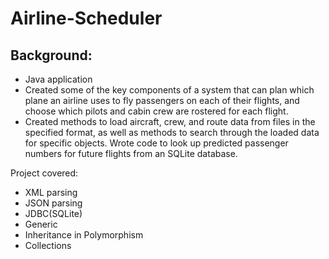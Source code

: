 # Airline-Scheduler


## Background:
- Java application
- Created some of the key components of a system that can plan which plane an airline uses to fly passengers on each of their flights, and choose which pilots and cabin crew
are rostered for each flight.
- Created methods to load aircraft, crew, and route data from files in the specified format, as well as methods to search through the loaded data for specific objects. Wrote
code to look up predicted passenger numbers for future flights from an SQLite database.

Project covered:
- XML parsing
- JSON parsing
- JDBC(SQLite)
- Generic
- Inheritance in Polymorphism 
- Collections
